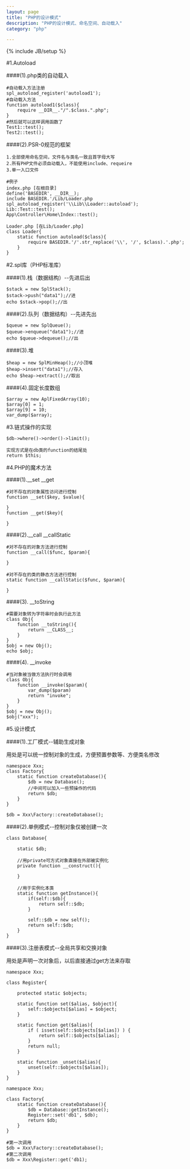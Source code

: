```yaml
---
layout: page
title: "PHP的设计模式"
description: "PHP的设计模式、命名空间、自动载入"
category: "php"

---
```

{% include JB/setup %}

#1.Autoload

####(1).php类的自动载入

	#自动载入方法注册
	spl_autoload_register('autoload1');
	#自动载入方法
	function autoload1($class){
		require __DIR__."/".$class.".php";
	}
	#然后就可以这样调用函数了
	Test1::test();
	Test2::test();

####(2).PSR-0规范的框架
	
	1.全部使用命名空间，文件名与类名一致且首字母大写
	2.所有PHP文件必须自动载入，不能使用include、requeire
	3.单一入口文件
	
	#例子
	index.php [在根目录]
	define('BASEDIR', __DIR__);
	include BASEDIR.'/Lib/Loader.php
	spl_autoload_register('\\Lib\\Loader::autoload');
	Lib::Test::test();
	App\Controller\Home\Index::test();
	
	Loader.php [在Lib/Loader.php]
	class Loader{
		static function autoload($class){
			require BASEDIR.'/'.str_replace('\\', '/', $class).'.php';
		}
	}

#2.spl库（PHP标准库）

####(1).栈（数据结构）--先进后出

	$stack = new SplStack();
	$stack->push("data1");//进
	echo $stack->pop();//出

####(2).队列（数据结构）--先进先出

	$queue = new SplQueue();
	$queue->enqueue("data1");//进
	echo $queue->dequeue();//出

####(3).堆

	$heap = new SplMinHeap();//小顶堆
	$heap->insert("data1");//存入
	echo $heap->extract();//取出

####(4).固定长度数组

	$array = new AplFixedArray(10);
	$array[0] = 1;
	$array[9] = 10;
	var_dump($array);

#3.链式操作的实现

	$db->where()->order()->limit();
	
	实现方式是在db类的function的结尾处
	return $this;

#4.PHP的魔术方法

####(1).__set __get

	#对不存在的对象属性访问进行控制
	function __set($key, $value){
	
	}
	function __get($key){
	
	}

####(2).__call __callStatic

	#对不存在的对象方法进行控制
	function __call($func, $param){
	
	}
	
	#对不存在的类的静态方法进行控制
	static function __callStatic($func, $param){
	
	}

####(3). __toString

	#需要对象转为字符串时会执行此方法
	class Obj{
		function __toString(){
			return __CLASS__;
		}
	}
	$obj = new Obj();
	echo $obj;

####(4). __invoke

	#当对象被当做方法执行时会调用
	class Obj{
		function __invoke($param){
			var_dump($param)
			return "invoke";
		}
	}
	$obj = new Obj();
	$obj("xxx");

#5.设计模式

####(1).工厂模式--辅助生成对象

用处是可以统一控制对象的生成，方便预置参数等、方便类名修改

	namespace Xxx;
	class Factory{
		static function createDatabase(){
			$db = new Database();
			//中间可以加入一些预操作的代码
			return $db;
		}
	}
	
	$db = Xxx\Factory::createDatabase();

####(2).单例模式--控制对象仅被创建一次

	class Database{
	
		static $db;
		
		//用private可方式对象直接在外部被实例化
		private function __construct(){
		
		}
		
		//用于实例化本类
		static function getInstance(){
			if(self::$db){
				return self::$db;
			}
			
			self::$db = new self();
			return self::$db;
		}
	}

####(3).注册表模式--全局共享和交换对象

用处是声明一次对象后，以后直接通过get方法来存取
	
	namespace Xxx;
	
	class Register{
	
		protected static $objects;
		
		static function set($alias, $object){
			self::$objects[$alias] = $object;
		}
		
		static function get($alias){
			if ( isset(self::$objects[$alias]) ) {  
				return self::$objects[$alias];
			}  
        	return null; 
		}
		
		static function _unset($alias){
			unset(self::$objects[$alias]);
		}
	}
	
	namespace Xxx;
	
	class Factory{
		static function createDatabase(){
			$db = Database::getInstance();
			Register::set('db1', $db);
			return $db;
		}
	}
	
	#第一次调用
	$db = Xxx\Factory::createDatabase();
	#第二次调用
	$db = Xxx\Register::get('db1);
	